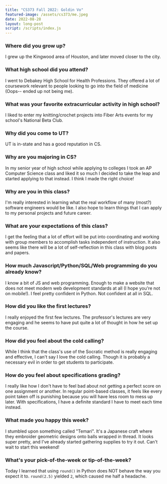 ```yaml
---
title: "CS373 Fall 2022: Goldin Vo"
featured-image: /assets/cs373/me.jpeg
date: 2022-08-28
layout: long-post
script: /scripts/index.js
---
```

### Where did you grow up?

I grew up the Kingwood area of Houston, and later moved closer to the city.

### What high school did you attend?

I went to Debakey High School for Health Professions. They offered a lot of coursework
relevant to people looking to go into the field of medicine (Oops-- ended up not being me).

### What was your favorite extracurricular activity in high school?

I liked to enter my knitting/crochet projects into Fiber Arts events for my 
school's National Beta Club. 

### Why did you come to UT?

UT is in-state and has a good reputation in CS.

### Why are you majoring in CS?

In my senior year of high school while applying to colleges I took an AP Computer 
Science class and liked it so much I decided to take the leap and started applying 
to that instead. I think I made the right choice!

### Why are you in this class?

I'm really interested in learning what the real workflow of many (most?) software
engineers would be like. I also hope to learn things that I can apply to my 
personal projects and future career. 

### What are your expectations of this class?

I get the feeling that a lot of effort will be put into coordinating and working
with group members to accomplish tasks independent of instruction. It also seems like there will
be a lot of self-reflection in this class with blog posts and papers.

### How much Javascript/Python/SQL/Web programming do you already know?

I know a bit of JS and web programming. Enough to make a website that does not 
meet modern web development standards at all (I hope you're not on mobile!). I feel
pretty confident in Python. Not confident at all in SQL.

### How did you like the first lectures?

I really enjoyed the first few lectures. The professor's lectures are very engaging
and he seems to have put quite a lot of thought in how he set up the course.

### How did you feel about the cold calling?

While I think that the class's use of the Socratic method is really engaging and 
effective, I can't say I love the cold calling. Though it is probably a necessary
evil in order to get students to participate. 

### How do you feel about specifications grading?

I really like how I don't have to feel bad about not getting a perfect score on
one assignment or another. In regular point-based classes, it feels like every 
point taken off is punishing because you will have less room to mess up later. 
With specifications, I have a definite standard I have to meet each time instead.

### What made you happy this week?

I stumbled upon something called "Temari". It's a Japanese craft where they embroider
geometric designs onto balls wrapped in thread. It looks super pretty,
and I've already started gathering supplies to try it out. Can't wait to start 
this weekend!

### What's your pick-of-the-week or tip-of-the-week?

Today I learned that using `round()` in Python does NOT behave the way you expect 
it to. `round(2.5)` yielded `2`, which caused me half a headache.
